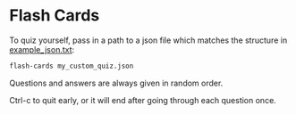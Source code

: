 # Flash Cards

To quiz yourself, pass in a path to a json file which matches the structure in [example_json.txt](https://github.com/chrisj0110/flash-cards/blob/master/example_json.txt):

```bash
flash-cards my_custom_quiz.json
```

Questions and answers are always given in random order.

Ctrl-c to quit early, or it will end after going through each question once.

